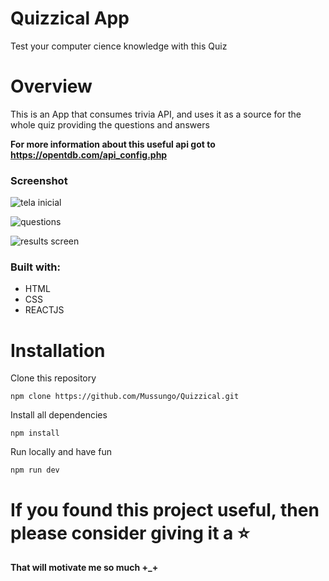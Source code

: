 # Quizzical App

<p>Test your computer cience knowledge with this Quiz</p>

# Overview

<p>
This is an App that consumes trivia API, and uses it as a source for the whole quiz providing the questions and answers
</p>

<strong>For more information about this useful api got to <link>https://opentdb.com/api_config.php</link></strong>

<h3>Screenshot</h3>

![tela inicial](https://user-images.githubusercontent.com/110233070/188867458-5da366c4-a67a-4380-a886-89e20743cd15.png)

![questions](https://user-images.githubusercontent.com/110233070/188867263-599151ce-80cd-48a5-aaae-6c551eb8bed4.png)

![results screen](https://user-images.githubusercontent.com/110233070/188867273-faf70206-711d-428a-bc28-55174ffec116.png)

<h3>Built with:</h3>

<ul>
  <li>HTML</li>
  <li>CSS</li>
  <li>REACTJS</li>
</ul>


# Installation

<p>Clone this repository</p>

```
npm clone https://github.com/Mussungo/Quizzical.git
```

<p>Install all dependencies</p>

```
npm install
```

<p>Run locally and have fun</p>

```
npm run dev
```
# If you found this project useful, then please consider giving it a ⭐

<strong>That will motivate me so much +_+</strong>
